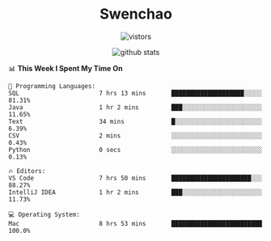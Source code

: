<h1 align="center">Swenchao</h3>

<p align="center">
  <img src="https://visitor-badge.glitch.me/badge?page_id=Swenchao" alt="vistors" />
</p>

<p align="center">
  <img src="https://github-readme-stats.vercel.app/api?username=Swenchao&count_private=true&show_icons=true&theme=vue-dark&hide_title=true" alt="github stats" />
</p>

<!--START_SECTION:waka-->
📊 **This Week I Spent My Time On** 

```text
💬 Programming Languages: 
SQL                      7 hrs 13 mins       ████████████████████░░░░░   81.31% 
Java                     1 hr 2 mins         ███░░░░░░░░░░░░░░░░░░░░░░   11.65% 
Text                     34 mins             █░░░░░░░░░░░░░░░░░░░░░░░░   6.39% 
CSV                      2 mins              ░░░░░░░░░░░░░░░░░░░░░░░░░   0.43% 
Python                   0 secs              ░░░░░░░░░░░░░░░░░░░░░░░░░   0.13%

🔥 Editors: 
VS Code                  7 hrs 50 mins       ██████████████████████░░░   88.27% 
IntelliJ IDEA            1 hr 2 mins         ███░░░░░░░░░░░░░░░░░░░░░░   11.73%

💻 Operating System: 
Mac                      8 hrs 53 mins       █████████████████████████   100.0%

```


<!--END_SECTION:waka-->

